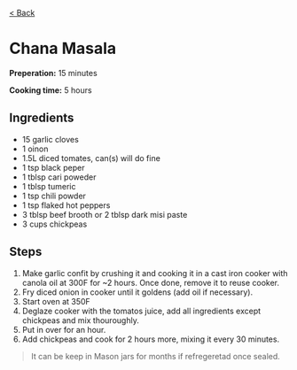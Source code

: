 [< Back](../README.md)


# Chana Masala

**Preperation:** 15 minutes

**Cooking time:** 5 hours

## Ingredients

- 15 garlic cloves
- 1 oinon
- 1.5L diced tomates, can(s) will do fine
- 1 tsp black peper
- 1 tblsp cari poweder
- 1 tblsp tumeric
- 1 tsp chili powder
- 1 tsp flaked hot peppers
- 3 tblsp beef brooth or 2 tblsp dark misi paste
- 3 cups chickpeas

## Steps

1. Make garlic confit by crushing it and cooking it in a cast iron cooker with canola oil at 300F for ~2 hours.  Once done, remove it to reuse cooker.
1. Fry diced onion in cooker until it goldens (add oil if necessary).
1. Start oven at 350F
1. Deglaze cooker with the tomatos juice, add all ingredients except chickpeas and mix thouroughly.
1. Put in over for an hour.
1. Add chickpeas and cook for 2 hours more, mixing it every 30 minutes.


> It can be keep in Mason jars for months if refregeretad once sealed.
